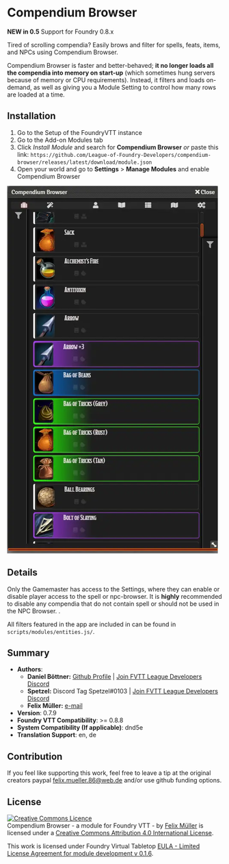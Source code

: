 # Compendium Browser
**NEW in 0.5** Support for Foundry 0.8.x

Tired of scrolling compendia? Easily brows and filter for spells, feats, items, and NPCs using Compendium Browser.

Compendium Browser is faster and better-behaved; **it no longer loads all the compendia into memory on start-up** (which sometimes hung servers because of memory or CPU requirements). Instead, it filters and loads on-demand, as well as giving you a Module Setting to control how many rows are loaded at a time.

## Installation
1. Go to the Setup of the FoundryVTT instance
1. Go to the Add-on Modules tab
2. Click _Install Module_ and search for **Compendium Browser** 
   _or_ paste this link: `https://github.com/League-of-Foundry-Developers/compendium-browser/releases/latest/download/module.json`
3. Open your world and go to **Settings** > **Manage Modules** and enable Compendium Browser


![example](preview.webp)

## Details
Only the Gamemaster has access to the Settings, where they can enable or disable player access to the spell or npc-browser. It is **highly** recommended to disable any compendia that do not contain spell or should not be used in the NPC Browser. .

All filters featured in the app are included in can be found in `scripts/modules/entities.js/`.


## Summary
* **Authors**: 
  * **Daniel Böttner:**  [Github Profile](https://github.com/DanielBoettner) | [Join FVTT League Developers Discord](https://discord.gg/PHmVQrG5)
  * **Spetzel:** Discord Tag Spetzel#0103 | [Join FVTT League Developers Discord](https://discord.gg/PHmVQrG5)
  * **Felix Müller:** [e-mail](felix.mueller.86@web.de)
* **Version**: 0.7.9
* **Foundry VTT Compatibility**: >= 0.8.8
* **System Compatibility (If applicable)**: dnd5e
* **Translation Support**: en, de

## Contribution
If you feel like supporting this work, feel free to leave a tip at the original creators paypal felix.mueller.86@web.de
and/or use github funding options. 

## License
<a rel="license" href="http://creativecommons.org/licenses/by/4.0/"><img alt="Creative Commons Licence" style="border-width:0" src="https://i.creativecommons.org/l/by/4.0/88x31.png" /></a><br /><span xmlns:dct="http://purl.org/dc/terms/" property="dct:title">Compendium Browser - a module for Foundry VTT -</span> by <a xmlns:cc="http://creativecommons.org/ns#" href="https://github.com/syl3r86?tab=repositories" property="cc:attributionName" rel="cc:attributionURL">Felix Müller</a> is licensed under a <a rel="license" href="http://creativecommons.org/licenses/by/4.0/">Creative Commons Attribution 4.0 International License</a>.

This work is licensed under Foundry Virtual Tabletop [EULA - Limited License Agreement for module development v 0.1.6](http://foundryvtt.com/pages/license.html).
